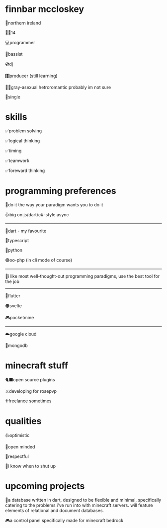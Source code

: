 # finnbar mccloskey

📍northern ireland

🙋‍♂️14

💻programmer

🎸bassist

💿dj

🎛️producer (still learning)

🏳️‍🌈gray-asexual hetroromantic probably im not sure

🥰single

# skills
✅problem solving

✅logical thinking

✅timing

✅teamwork

✅foreward thinking

# programming preferences

💖do it the way your paradigm wants you to do it

👍big on js/dart/c#-style async

---

🎯dart - my favourite

💪typescript

🔵python

🟣oo-php (in cli mode of course)

---

🙂i like most well-thought-out programming paradigms, use the best tool for the job

---
🦋flutter

🟠svelte

🎮pocketmine

---

☁️google cloud

🍃mongodb
# minecraft stuff
🐈‍⬛open source plugins

⚔️developing for rosepvp

➕freelance sometimes

# qualities

👍optimistic

🧠open minded

🙂respectful

🤫i know when to shut up

# upcoming projects
💾a database written in dart, designed to be flexible and minimal, specifically catering to the problems i've run into with minecraft servers. will feature elements of relational and document databases.

🎮a control panel specifically made for minecraft bedrock
